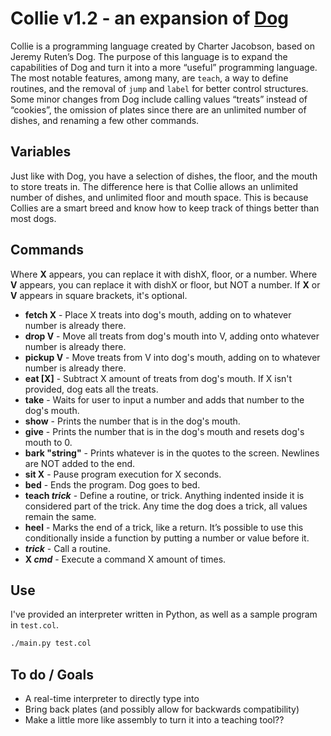 # **Collie** v1.2 - an expansion of [Dog](https://esolangs.org/wiki/DOG)

Collie is a programming language created by Charter Jacobson, based on Jeremy Ruten’s Dog. The purpose of this language is to expand the capabilities of Dog and turn it into a more “useful” programming language. The most notable features, among many, are `teach`, a way to define routines, and the removal of `jump` and `label` for better control structures. Some minor changes from Dog include calling values “treats” instead of “cookies”, the omission of plates since there are an unlimited number of dishes, and renaming a few other commands.

## Variables
Just like with Dog, you have a selection of dishes, the floor, and the mouth to store treats in. The difference here is that Collie allows an unlimited number of dishes, and unlimited floor and mouth space. This is because Collies are a smart breed and know how to keep track of things better than most dogs.

## Commands
Where **X** appears, you can replace it with dishX, floor, or a number. Where **V** appears, you can replace it with dishX or floor, but NOT a number. If **X** or **V** appears in square brackets, it's optional.
* **fetch X** - Place X treats into dog's mouth, adding on to whatever number is already there.
* **drop V** - Move all treats from dog's mouth into V, adding onto whatever number is already there.
* **pickup V** - Move treats from V into dog's mouth, adding on to whatever number is already there.
* **eat [X]** - Subtract X amount of treats from dog's mouth. If X isn't provided, dog eats all the treats.
* **take** - Waits for user to input a number and adds that number to the dog's mouth.
* **show** - Prints the number that is in the dog's mouth.
* **give** - Prints the number that is in the dog's mouth and resets dog's mouth to 0.
* **bark "string"** - Prints whatever is in the quotes to the screen. Newlines are NOT added to the end.
* **sit X** - Pause program execution for X seconds.
* **bed** - Ends the program. Dog goes to bed.
* **teach *trick*** - Define a routine, or trick. Anything indented inside it is considered part of the trick. Any time the dog does a trick, all values remain the same.
* **heel** - Marks the end of a trick, like a return. It’s possible to use this conditionally inside a function by putting a number or value before it.
* ***trick*** - Call a routine.
* **X *cmd*** - Execute a command X amount of times.

## Use
I've provided an interpreter written in Python, as well as a sample program in `test.col`.

```sh
./main.py test.col
```

## To do / Goals
* A real-time interpreter to directly type into
* Bring back plates (and possibly allow for backwards compatibility)
* Make a little more like assembly to turn it into a teaching tool??
